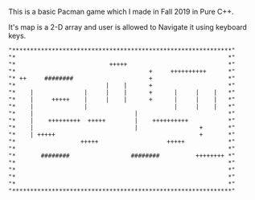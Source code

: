 This is a basic Pacman game which I made in Fall 2019 in Pure C++.

It's map is a 2-D array and user is allowed to Navigate it using keyboard keys.

	"*************************************************************"
	"*                                                           *"
	"*                          +++++                            *"
	"*                                     +     ++++++++++      *"
	"* ++     ########                     +                     *"
	"*                         |    |      +                     *"
	"*    |              |     |    |      +      |     |    |   *"
	"*    |     +++++    |     |    |      +      |     |    |   *"
	"*    |              |                        |     |    |   *"
	"*    |                            |                         *"
	"*    |    +++++++++  +++++        |    ++++++++++           *"
	"*    |                            |                 +       *"
	"*    | +++++                                        +       *"
	"*                  +++++                   +++++            *"
	"*                                                           *"
	"*       ########                 ########          ++++++++ *"
	"*                                                           *"
	"*                                                           *"
	"*                                                           *"
	"*                                                           *"
	"*************************************************************"
